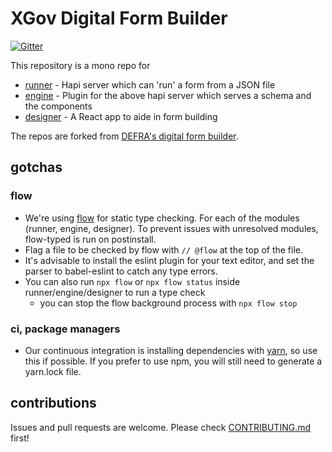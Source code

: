 # XGov Digital Form Builder
[![Gitter](https://badges.gitter.im/XGovFormBuilder/Public.svg)](https://gitter.im/XGovFormBuilder/Public?utm_source=badge&utm_medium=badge&utm_campaign=pr-badge)

This repository is a mono repo for
  - [runner](https://github.com/XGovFormBuilder/digital-form-builder/tree/master/runner) - Hapi server which can 'run' a form from a JSON file
  - [engine](https://github.com/XGovFormBuilder/digital-form-builder/tree/master/engine) - Plugin for the above hapi server which serves a schema and the components
  - [designer](https://github.com/XGovFormBuilder/digital-form-builder/tree/master/designer) - A React app to aide in form building

The repos are forked from [DEFRA's digital form builder](https://github.com/DEFRA/digital-form-builder).

## gotchas

### flow
- We're using [flow](https://flow.org) for static type checking. For each of the modules (runner, engine, designer). To prevent issues with unresolved modules, flow-typed is run on postinstall.
- Flag a file to be checked by flow with `// @flow` at the top of the file.
- It's advisable to install the eslint plugin for your text editor, and set the parser to babel-eslint to catch any type errors.
- You can also run `npx flow` or `npx flow status` inside runner/engine/designer to run a type check
  -  you can stop the flow background process with `npx flow stop`

### ci, package managers
 - Our continuous integration is installing dependencies with [yarn](http://yarnpkg.com), so use this if possible. If you prefer to use npm, you will still need to generate a yarn.lock file.

## contributions
Issues and pull requests are welcome. Please check [CONTRIBUTING.md](https://github.com/XGovFormBuilder/digital-form-builder/tree/master/.github/CONTRIBUTING.md) first!



